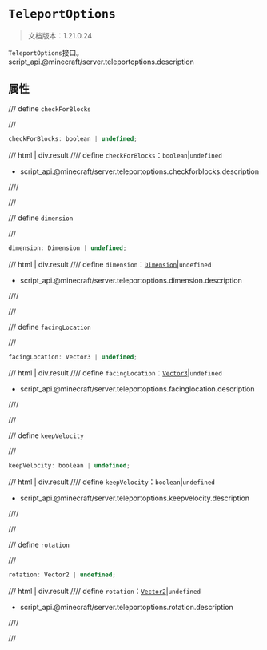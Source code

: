 # `TeleportOptions`

> 文档版本：1.21.0.24

`TeleportOptions`接口。script_api.@minecraft/server.teleportoptions.description

## 属性

/// define
`checkForBlocks`


///

```js
checkForBlocks: boolean | undefined;
```

/// html | div.result
//// define
`checkForBlocks`：`boolean`|`undefined`

- script_api.@minecraft/server.teleportoptions.checkforblocks.description


////

///


/// define
`dimension`


///

```js
dimension: Dimension | undefined;
```

/// html | div.result
//// define
`dimension`：[`Dimension`](./dimension.md)|`undefined`

- script_api.@minecraft/server.teleportoptions.dimension.description


////

///


/// define
`facingLocation`


///

```js
facingLocation: Vector3 | undefined;
```

/// html | div.result
//// define
`facingLocation`：[`Vector3`](./vector3.md)|`undefined`

- script_api.@minecraft/server.teleportoptions.facinglocation.description


////

///


/// define
`keepVelocity`


///

```js
keepVelocity: boolean | undefined;
```

/// html | div.result
//// define
`keepVelocity`：`boolean`|`undefined`

- script_api.@minecraft/server.teleportoptions.keepvelocity.description


////

///


/// define
`rotation`


///

```js
rotation: Vector2 | undefined;
```

/// html | div.result
//// define
`rotation`：[`Vector2`](./vector2.md)|`undefined`

- script_api.@minecraft/server.teleportoptions.rotation.description


////

///

